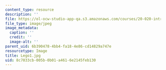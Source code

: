 ```yaml
---
content_type: resource
description: ''
file: https://ol-ocw-studio-app-qa.s3.amazonaws.com/courses/20-020-introduction-to-biological-engineering-design-spring-2009/8c7033cb005b0b01a4616e2145feb130_Lego1.jpg
file_type: image/jpeg
image_metadata:
  caption: ''
  credit: ''
  image-alt: ''
parent_uid: 6b390478-4bb4-fa18-4e86-cd14829a747e
resourcetype: Image
title: Lego1.jpg
uid: 8c7033cb-005b-0b01-a461-6e2145feb130
---
```

